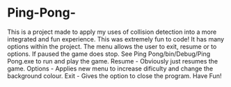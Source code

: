 # Ping-Pong-
This is a project made to apply my uses of collision detection into a more integrated and fun experience. This was extremely fun to code!
It has many options within the project. 
The menu allows the user to exit, resume or to options. If paused the game does stop. See Ping Pong/bin/Debug/Ping Pong.exe to run and play the game.
Resume - Obviously just resumes the game.
Options - Applies new menu to increase dificulty and change the background colour.
Exit - Gives the option to close the program.
Have Fun!
